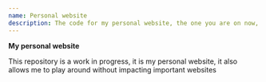 ```yaml
---
name: Personal website
description: The code for my personal website, the one you are on now, which is built uisng the Eleventy static site generator. 
---
```


**My personal website**

This repository is a work in progress, it is my personal website, it also allows me to play around without impacting important websites





